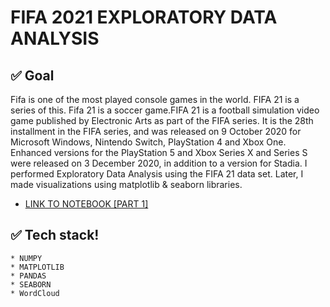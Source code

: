 
# FIFA 2021 EXPLORATORY DATA ANALYSIS

## ✅ Goal
Fifa is one of the most played console games in the world. FIFA 21 is a series of this. Fifa 21 is a soccer game.FIFA 21 is a football simulation video game published by Electronic Arts as part of the FIFA series. It is the 28th installment in the FIFA series, and was released on 9 October 2020 for Microsoft Windows, Nintendo Switch, PlayStation 4 and Xbox One. Enhanced versions for the PlayStation 5 and Xbox Series X and Series S were released on 3 December 2020, in addition to a version for Stadia. I performed Exploratory Data Analysis using the FIFA 21 data set. Later, I made visualizations using matplotlib & seaborn libraries.



*  [LINK TO NOTEBOOK [PART 1]](https://nbviewer.jupyter.org/github/Gift-Ojeabulu/FIFA2021ANALYSIS/blob/main/MainFIFA2021ANALYSIS-Copy1.ipynb)



## ✅ Tech stack!
	* NUMPY
	* MATPLOTLIB
	* PANDAS
	* SEABORN
	* WordCloud
	




